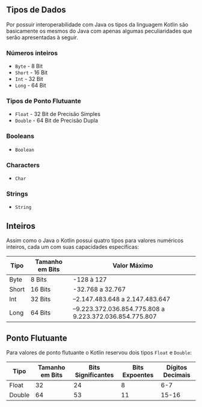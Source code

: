 ## Tipos de Dados
Por possuir interoperabilidade com Java os tipos da linguagem Kotlin são basicamente os mesmos do Java com apenas algumas peculiaridades que serão apresentadas à seguir. 

### Números inteiros 
* `Byte` - 8 Bit
* `Short` - 16 Bit
* `Int` - 32 Bit
* `Long` - 64 Bit

### Tipos de Ponto Flutuante
* `Float` - 32 Bit de Precisão Simples 
* `Double` - 64 Bit de Precisão Dupla 

### Booleans  
* `Boolean` 

### Characters 
* `Char` 

### Strings 
* `String` 

## Inteiros 
Assim como o Java o Kotlin possui quatro tipos para valores numéricos inteiros, cada um com suas capacidades específicas:

Tipo |Tamanho em Bits|Valor Máximo 
-----|---------|--------------
Byte | 8 Bits  |-128 à 127 
Short| 16 Bits |-32.768 a 32.767
Int  | 32 Bits |–2.147.483.648 a 2.147.483.647
Long | 64 Bits |–9.223.372.036.854.775.808 a 9.223.372.036.854.775.807
  
## Ponto Flutuante
Para valores de ponto flutuante o Kotlin reservou dois tipos `Float` e `Double`:

Tipo|Tamanho em Bits|Bits Significantes|Bits Expoentes|Dígitos Decimais
----|---------------|------------------|--------------|----------------
Float | 32 | 24 | 8 | 6-7
Double | 64 | 53 | 11 | 15-16  

